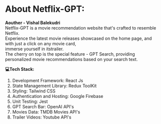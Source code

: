 # About Netflix-GPT:
**Aouther - Vishal Balekudri**<br>
Netflix-GPT is a movie recommendation website that's crafted to resemble Netflix.<br>
Experience the latest movie releases showcased on the home page, and with just a click on any movie card, 
<br>immerse yourself in itstrailer.<br>
The cherry on top is the special feature - GPT Search, providing personalized movie recommendations based on your search text.

**💻Tech Stack:** 
1. Development Framework: React Js
2. State Management Library: Redux ToolKit
2. Styling: Tailwind CSS
4. Authentication and Hosting: Google Firebase
5. Unit Testing: Jest
6. GPT Search Bar: OpenAI API's
7. Movies Data: TMDB Movies API's
8. Trailer Videos: Youtube API's